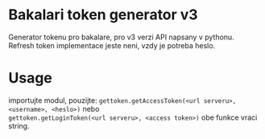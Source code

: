 # Bakalari token generator v3
Generator tokenu pro bakalare, pro v3 verzi API napsany v pythonu.  
Refresh token implementace jeste neni, vzdy je potreba heslo.  
# Usage
importujte modul, pouzijte:  `gettoken.getAccessToken(<url serveru>, <username>, <heslo>)` nebo  
`gettoken.getLoginToken(<url serveru>, <access token>)`
obe funkce vraci string.
